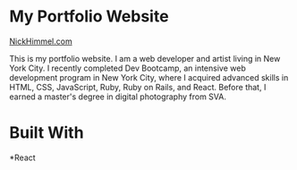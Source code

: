# My Portfolio Website

[NickHimmel.com](https://www.nickhimmel.com)

This is my portfolio website. I am a web developer and artist living in New York City. I recently completed Dev Bootcamp, an intensive web development program in New York City, where I acquired advanced skills in HTML, CSS, JavaScript, Ruby, Ruby on Rails, and React. Before that, I earned a master's degree in digital photography from SVA.

# Built With

*React
